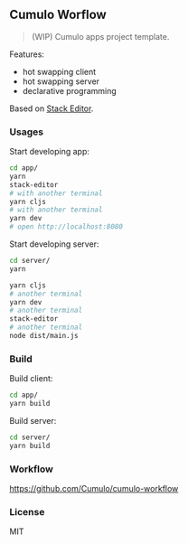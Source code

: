 
Cumulo Worflow
------

> (WIP) Cumulo apps project template.

Features:

* hot swapping client
* hot swapping server
* declarative programming

Based on [Stack Editor](https://github.com/mvc-works/stack-workflow).

### Usages

Start developing app:

```bash
cd app/
yarn
stack-editor
# with another terminal
yarn cljs
# with another terminal
yarn dev
# open http://localhost:8080
```

Start developing server:

```bash
cd server/
yarn

yarn cljs
# another terminal
yarn dev
# another terminal
stack-editor
# another terminal
node dist/main.js
```

### Build

Build client:

```bash
cd app/
yarn build
```

Build server:

```bash
cd server/
yarn build
```

### Workflow

https://github.com/Cumulo/cumulo-workflow

### License

MIT
